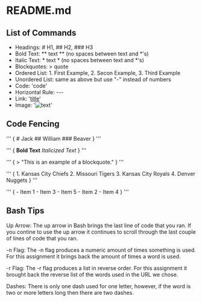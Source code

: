 # README.md

## List of Commands
- Headings: # H1, ## H2, ### H3
- Bold Text: ** text ** (no spaces between text and *'s)
- Italic Text: * text * (no spaces between text and *'s)
- Blockquotes: > quote
- Ordered List: 1. First Example, 2. Secon Example, 3. Third Example
- Unordered List: same as above but use "-" instead of numbers
- Code: 'code'
- Horizontal Rule: ---
- Link: '[title](https://www.blahblahblah.com)'
- Image: '![text](image.jpg)'

## Code Fencing
'''
{
    # Jack
    ## William
    ### Beaver
}
'''

'''
{
    **Bold Text**
    *Italicized Text*
}
'''

'''
{
    > "This is an example of a blockquote."
}
'''

'''
{
    1. Kansas City Chiefs
    2. Missouri Tigers
    3. Kansas City Royals
    4. Denver Nuggets
}
'''

'''
{
    - Item 1
    - Item 3
    - Item 5
    - Item 2
    - Item 4
}
'''

## Bash Tips
Up Arrow:
The up arrow in Bash brings the last line of code that you ran. If you contine to use the up arrow it continues to scroll through the last couple of lines of code that you ran.

-n Flag:
The -n flag produces a numeric amount of times something is used. For this assignment it brings back the amount of times a word is used.

-r Flag:
The -r flag produces a list in reverse order. For this assignment it brought back the reverse list of the words used in the URL we chose.

Dashes:
There is only one dash used for one letter, however, if the word is two or more letters long then there are two dashes.
